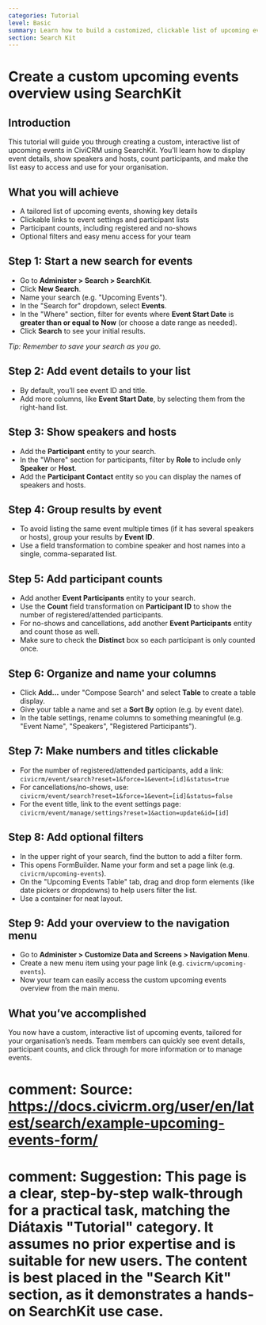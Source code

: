 ```yaml
---
categories: Tutorial
level: Basic
summary: Learn how to build a customized, clickable list of upcoming events in CiviCRM using SearchKit, step by step, with no technical background required.
section: Search Kit
---
```


# Create a custom upcoming events overview using SearchKit

## Introduction

This tutorial will guide you through creating a custom, interactive list of upcoming events in CiviCRM using SearchKit. You'll learn how to display event details, show speakers and hosts, count participants, and make the list easy to access and use for your organisation.

## What you will achieve

- A tailored list of upcoming events, showing key details
- Clickable links to event settings and participant lists
- Participant counts, including registered and no-shows
- Optional filters and easy menu access for your team

## Step 1: Start a new search for events

- Go to **Administer > Search > SearchKit**.
- Click **New Search**.
- Name your search (e.g. "Upcoming Events").
- In the "Search for" dropdown, select **Events**.
- In the "Where" section, filter for events where **Event Start Date** is **greater than or equal to** **Now** (or choose a date range as needed).
- Click **Search** to see your initial results.

*Tip: Remember to save your search as you go.*

## Step 2: Add event details to your list

- By default, you’ll see event ID and title.
- Add more columns, like **Event Start Date**, by selecting them from the right-hand list.

## Step 3: Show speakers and hosts

- Add the **Participant** entity to your search.
- In the "Where" section for participants, filter by **Role** to include only **Speaker** or **Host**.
- Add the **Participant Contact** entity so you can display the names of speakers and hosts.

## Step 4: Group results by event

- To avoid listing the same event multiple times (if it has several speakers or hosts), group your results by **Event ID**.
- Use a field transformation to combine speaker and host names into a single, comma-separated list.

## Step 5: Add participant counts

- Add another **Event Participants** entity to your search.
- Use the **Count** field transformation on **Participant ID** to show the number of registered/attended participants.
- For no-shows and cancellations, add another **Event Participants** entity and count those as well.
- Make sure to check the **Distinct** box so each participant is only counted once.

## Step 6: Organize and name your columns

- Click **Add...** under "Compose Search" and select **Table** to create a table display.
- Give your table a name and set a **Sort By** option (e.g. by event date).
- In the table settings, rename columns to something meaningful (e.g. "Event Name", "Speakers", "Registered Participants").

## Step 7: Make numbers and titles clickable

- For the number of registered/attended participants, add a link:  
  `civicrm/event/search?reset=1&force=1&event=[id]&status=true`
- For cancellations/no-shows, use:  
  `civicrm/event/search?reset=1&force=1&event=[id]&status=false`
- For the event title, link to the event settings page:  
  `civicrm/event/manage/settings?reset=1&action=update&id=[id]`

## Step 8: Add optional filters

- In the upper right of your search, find the button to add a filter form.
- This opens FormBuilder. Name your form and set a page link (e.g. `civicrm/upcoming-events`).
- On the "Upcoming Events Table" tab, drag and drop form elements (like date pickers or dropdowns) to help users filter the list.
- Use a container for neat layout.

## Step 9: Add your overview to the navigation menu

- Go to **Administer > Customize Data and Screens > Navigation Menu**.
- Create a new menu item using your page link (e.g. `civicrm/upcoming-events`).
- Now your team can easily access the custom upcoming events overview from the main menu.

## What you’ve accomplished

You now have a custom, interactive list of upcoming events, tailored for your organisation’s needs. Team members can quickly see event details, participant counts, and click through for more information or to manage events.

# comment: Source: https://docs.civicrm.org/user/en/latest/search/example-upcoming-events-form/
# comment: Suggestion: This page is a clear, step-by-step walk-through for a practical task, matching the Diátaxis "Tutorial" category. It assumes no prior expertise and is suitable for new users. The content is best placed in the "Search Kit" section, as it demonstrates a hands-on SearchKit use case.